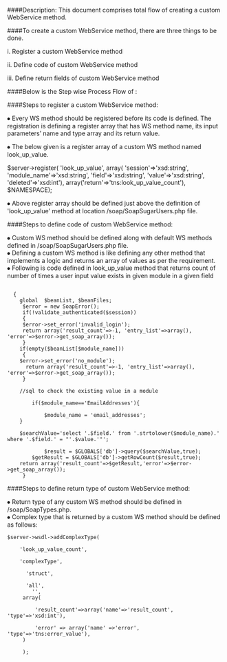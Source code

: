 ####Description: 
This document comprises total flow of creating a custom WebService method.


####To create a custom WebService method, there are three things to be done.

i.	Register a custom WebService method

ii.	Define code of custom WebService method

iii.	Define return fields of custom WebService method

####Below is the Step wise Process Flow of :

####Steps to register a custom WebService method:

⦁ Every WS method should be registered before its code is defined. 
  The registration is defining a register array that has WS method name, its input parameters’ name and type array and its return value.

⦁ The below given is a register array of a custom WS method named look_up_value.

 $server->register(
     	'look_up_value',
   	  array(
'session'=>'xsd:string', 'module_name'=>'xsd:string', 'field'=>'xsd:string', 'value'=>'xsd:string',  'deleted'=>'xsd:int'),
     	array('return'=>'tns:look_up_value_count'),
	$NAMESPACE);
  

⦁ Above register array should be defined just above the definition of 'look_up_value' method at location <root>/soap/SoapSugarUsers.php   file.
 

####Steps to define code of custom WebService method:

⦁ Custom WS method should be defined along with default WS methods defined in <root>/soap/SoapSugarUsers.php file.<br />
⦁ Defining a custom WS method is like defining any other method that implements a logic and returns an array of values as per the           requirement.<br />
⦁ Following is code defined in look_up_value method that returns count of number of times a user input value exists in given module in a     given field<br />



```
  
  {
	global  $beanList, $beanFiles;
   	 $error = new SoapError();
   	 if(!validate_authenticated($session))
     { 
     $error->set_error('invalid_login');
     return array('result_count'=>-1, 'entry_list'=>array(), 'error'=>$error->get_soap_array());
     }
    if(empty($beanList[$module_name]))
     {
    $error->set_error('no_module');
      return array('result_count'=>-1, 'entry_list'=>array(), 'error'=>$error->get_soap_array());
     }
    
  	//sql to check the existing value in a module
    
      	if($module_name=='EmailAddresses'){
        
     		$module_name = 'email_addresses';
    }
       
   	$searchValue='select '.$field.' from '.strtolower($module_name).' where '.$field.' = "'.$value.'"';
      
        	$result = $GLOBALS['db']->query($searchValue,true);
      	$getResult = $GLOBALS['db']->getRowCount($result,true);
    return array('result_count'=>$getResult,'error'=>$error->get_soap_array());
     }
```
####Steps to define return type of custom WebService method:

⦁ Return type of any custom WS method should be defined in <root>/soap/SoapTypes.php.<br />
⦁ Complex type that is returned by a custom WS method should be defined as follows:


```
$server->wsdl->addComplexType(

	'look_up_value_count',
  
    'complexType',
    
  	  'struct',
      
  	  'all',
        '',
   	 array(
     
   		 'result_count'=>array('name'=>'result_count', 'type'=>'xsd:int'),
       
   		 'error' => array('name' =>'error', 'type'=>'tns:error_value'),
   	 )
     
     );
     
```
